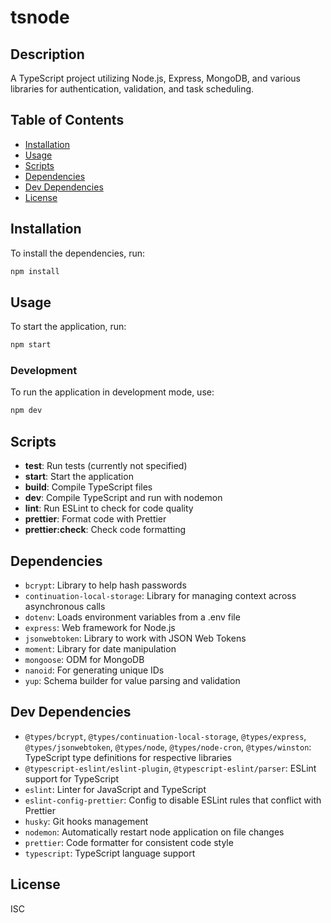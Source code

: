 # tsnode

## Description

A TypeScript project utilizing Node.js, Express, MongoDB, and various libraries for authentication, validation, and task scheduling.

## Table of Contents

- [Installation](#installation)
- [Usage](#usage)
- [Scripts](#scripts)
- [Dependencies](#dependencies)
- [Dev Dependencies](#dev-dependencies)
- [License](#license)

## Installation

To install the dependencies, run:

```bash
npm install
```

## Usage

To start the application, run:

```bash
npm start
```

### Development

To run the application in development mode, use:

```bash
npm dev
```

## Scripts

- **test**: Run tests (currently not specified)
- **start**: Start the application
- **build**: Compile TypeScript files
- **dev**: Compile TypeScript and run with nodemon
- **lint**: Run ESLint to check for code quality
- **prettier**: Format code with Prettier
- **prettier:check**: Check code formatting

## Dependencies

- `bcrypt`: Library to help hash passwords
- `continuation-local-storage`: Library for managing context across asynchronous calls
- `dotenv`: Loads environment variables from a .env file
- `express`: Web framework for Node.js
- `jsonwebtoken`: Library to work with JSON Web Tokens
- `moment`: Library for date manipulation
- `mongoose`: ODM for MongoDB
- `nanoid`: For generating unique IDs
- `yup`: Schema builder for value parsing and validation

## Dev Dependencies

- `@types/bcrypt`, `@types/continuation-local-storage`, `@types/express`, `@types/jsonwebtoken`, `@types/node`, `@types/node-cron`, `@types/winston`: TypeScript type definitions for respective libraries
- `@typescript-eslint/eslint-plugin`, `@typescript-eslint/parser`: ESLint support for TypeScript
- `eslint`: Linter for JavaScript and TypeScript
- `eslint-config-prettier`: Config to disable ESLint rules that conflict with Prettier
- `husky`: Git hooks management
- `nodemon`: Automatically restart node application on file changes
- `prettier`: Code formatter for consistent code style
- `typescript`: TypeScript language support

## License

ISC
